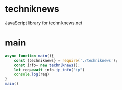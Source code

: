 # techniknews
JavaScript library for techniknews.net
# main
```js
async function main(){
    const {techniknews} = require('./techniknews');
    const info= new techniknews();
    let req=await info.ip_info("ip")
    console.log(req)
}
main()
```
